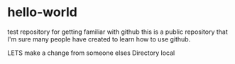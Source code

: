 # hello-world
test repository for getting familiar with github
this is a public repository that I'm sure many people have created to learn how to use github.

LETS make a change from someone elses Directory local


